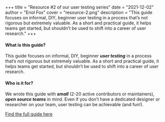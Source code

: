 +++
title = "Resource #2 of our user testing series"
date = "2021-12-02"
author = "Eriol Fox"
cover = "resource-2.png"
description = "This guide focuses on informal, DIY, beginner user testing in a process that’s not rigorous but extremely valuable. As a short and practical guide, it helps teams get started, but shouldn’t be used to shift into a career of user research."
+++

#### What is this guide?
This guide focuses on informal, DIY, beginner ***user testing*** in a process that’s not rigorous but extremely valuable. As a short and practical guide, it helps teams get started, but shouldn’t be used to shift into a career of user research. 

#### Who is it for?
We wrote this guide with ***small*** (2-20 active contributors or maintainers), ***open source teams*** in mind. Even if you don’t have a dedicated designer or researcher on your team, user testing can be achievable (and fun!). 

[Find the full guide here](#)